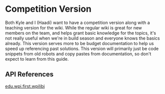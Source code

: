 
# Competition Version

Both Kyle and I (Haadi) want to have a competition version along with a teaching version for the wiki. While the regular wiki is great for new members on the team, and helps grant basic knowledge for the topics, it's not really useful when we're in build season and everyone knows the basics already. This version serves more to be budget documentation to help us speed up referencing past solutions. This version will primarily just be code snippets from old robots and copy pastes from documentation, so don't expect to learn from this guide.

## API References

[edu.wpi.first.wpilibj](https://first.wpi.edu/FRC/roborio/release/docs/java/edu/wpi/first/wpilibj/package-summary.html)